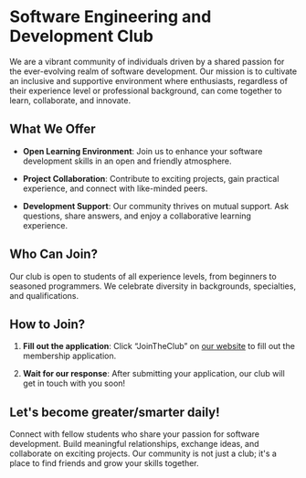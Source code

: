 # Software Engineering and Development Club

We are a vibrant community of individuals driven by a shared passion for the ever-evolving realm of software development. Our mission is to cultivate an inclusive and supportive environment where enthusiasts, regardless of their experience level or professional background, can come together to learn, collaborate, and innovate.

## What We Offer

- **Open Learning Environment**: Join us to enhance your software development skills in an open and friendly atmosphere.
  
- **Project Collaboration**: Contribute to exciting projects, gain practical experience, and connect with like-minded peers.

- **Development Support**: Our community thrives on mutual support. Ask questions, share answers, and enjoy a collaborative learning experience.

## Who Can Join?

Our club is open to students of all experience levels, from beginners to seasoned programmers. We celebrate diversity in backgrounds, specialties, and qualifications.

## How to Join?

1. **Fill out the application**: Click “JoinTheClub” on [our website](https://seadclub.online) to fill out the membership application.
   
2. **Wait for our response**: After submitting your application, our club will get in touch with you soon!

## Let's become greater/smarter daily!

Connect with fellow students who share your passion for software development. Build meaningful relationships, exchange ideas, and collaborate on exciting projects. Our community is not just a club; it's a place to find friends and grow your skills together.
